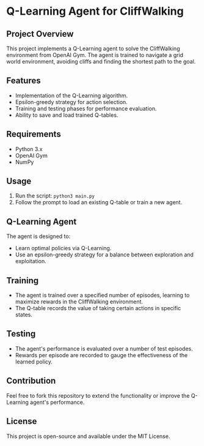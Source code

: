 # Q-Learning Agent for CliffWalking

## Project Overview
This project implements a Q-Learning agent to solve the CliffWalking environment from OpenAI Gym. The agent is trained to navigate a grid world environment, avoiding cliffs and finding the shortest path to the goal.

## Features
- Implementation of the Q-Learning algorithm.
- Epsilon-greedy strategy for action selection.
- Training and testing phases for performance evaluation.
- Ability to save and load trained Q-tables.

## Requirements
- Python 3.x
- OpenAI Gym
- NumPy

## Usage
1. Run the script: `python3 main.py`
2. Follow the prompt to load an existing Q-table or train a new agent.

## Q-Learning Agent
The agent is designed to:
- Learn optimal policies via Q-Learning.
- Use an epsilon-greedy strategy for a balance between exploration and exploitation.

## Training
- The agent is trained over a specified number of episodes, learning to maximize rewards in the CliffWalking environment.
- The Q-table records the value of taking certain actions in specific states.

## Testing
- The agent's performance is evaluated over a number of test episodes.
- Rewards per episode are recorded to gauge the effectiveness of the learned policy.

## Contribution
Feel free to fork this repository to extend the functionality or improve the Q-Learning agent's performance.

## License
This project is open-source and available under the MIT License.
